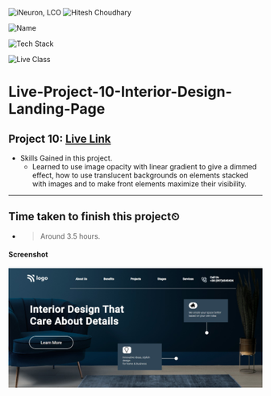 
![iNeuron, LCO](https://img.shields.io/badge/iNeuron-LCO-green)
![Hitesh Choudhary](https://img.shields.io/badge/Hitesh--Choudhary-Full--stack--JS--bootcamp-red)

![Name](https://img.shields.io/badge/Project%20Made%20by-Abhijeet%20Sharma-yellow)

![Tech Stack](https://img.shields.io/badge/Tech%20Stack-HTML%20%7C%20CSS-blue)

![Live Class](https://img.shields.io/badge/Live%20Project%2010-Interior%20Design%20Landing%20Page-brightgreen)

# Live-Project-10-Interior-Design-Landing-Page


## Project 10: [Live Link](https://live-projecct-10-fs-js.netlify.app/)

-   Skills Gained in this project.
    - Learned to use image opacity with linear gradient to give a dimmed effect, how to use translucent backgrounds on elements stacked with images and to make front elements maximize their visibility.   
    
---

## Time taken to finish this project⏲

- >Around 3.5 hours.

#### Screenshot

![Desktop](./screenshot/Project-10.png)
